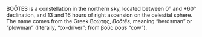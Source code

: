 BOÖTES is a constellation in the northern sky, located between 0° and +60° declination, and 13 and 16 hours of right ascension on the celestial sphere. The name comes from the Greek Βοώτης, _Boōtēs_, meaning “herdsman” or “plowman” (literally, “ox-driver”; from βοῦς _bous_ “cow”).
